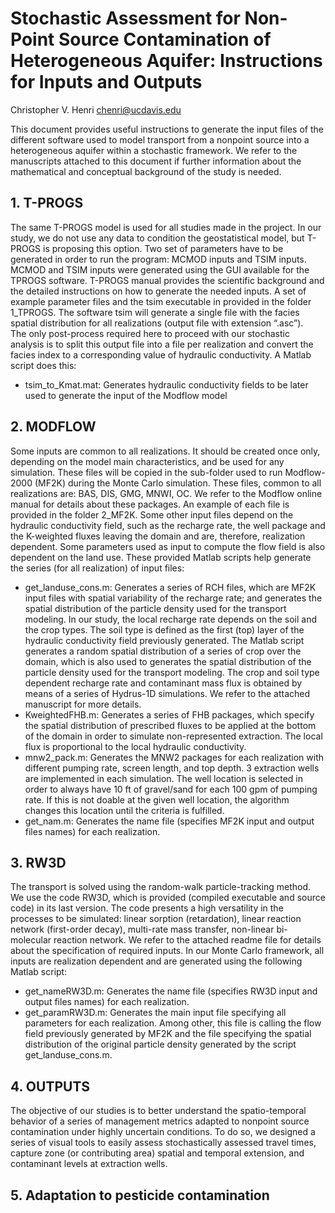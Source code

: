 # Stochastic Assessment for Non-Point Source Contamination of Heterogeneous Aquifer: Instructions for Inputs and Outputs
Christopher V. Henri
chenri@ucdavis.edu

This document provides useful instructions to generate the input files of the different software used to model transport from a nonpoint source into a heterogeneous aquifer within a stochastic framework. 
We refer to the manuscripts attached to this document if further information about the mathematical and conceptual background of the study is needed. 


## 1.	T-PROGS
The same T-PROGS model is used for all studies made in the project. In our study, we do not use any data to condition the geostatistical model, but T-PROGS is proposing this option. Two set of parameters have to be generated in order to run the program: MCMOD inputs and TSIM inputs. MCMOD and TSIM inputs were generated using the GUI available for the TPROGS software. T-PROGS manual provides the scientific background and the detailed instructions on how to generate the needed inputs. A set of example parameter files and the tsim executable in provided in the folder 1_TPROGS. The software tsim will generate a single file with the facies spatial distribution for all realizations (output file with extension “.asc”).  
The only post-process required here to proceed with our stochastic analysis is to split this output file into a file per realization and convert the facies index to a corresponding value of hydraulic conductivity. A Matlab script does this: 

<ul>
<li>tsim_to_Kmat.mat: 	Generates hydraulic conductivity fields to be later used to generate the input of the Modflow model
</li>
</ul>


## 2.	MODFLOW
Some inputs are common to all realizations. It should be created once only, depending on the model main characteristics, and be used for any simulation. These files will be copied in the sub-folder used to run Modflow-2000 (MF2K) during the Monte Carlo simulation. These files, common to all realizations are: BAS, DIS, GMG, MNWI, OC. We refer to the Modflow online manual for details about these packages. An example of each file is provided in the folder 2_MF2K.
Some other input files depend on the hydraulic conductivity field, such as the recharge rate, the well package and the K-weighted fluxes leaving the domain and are, therefore, realization dependent. Some parameters used as input to compute the flow field is also dependent on the land use. 
These provided Matlab scripts help generate the series (for all realization) of input files: 

<ul>
<li>get_landuse_cons.m: Generates a series of RCH files, which are MF2K input files with spatial variability of the recharge rate; and generates the spatial distribution of the particle density used for the transport modeling. 
In our study, the local recharge rate depends on the soil and the crop types. The soil type is defined as the first (top) layer of the hydraulic conductivity field previously generated. 
	The Matlab script generates a random spatial distribution of a series of crop over the domain, which is also used to generates the spatial distribution of the particle density used for the transport modeling. 
	The crop and soil type dependent recharge rate and contaminant mass flux is obtained by means of a series of Hydrus-1D simulations. We refer to the attached manuscript for more details. </li>
	
<li>KweightedFHB.m: Generates a series of FHB packages, which specify the spatial distribution of prescribed fluxes to be applied at the bottom of the domain in order to simulate non-represented extraction. The local flux is proportional to the local hydraulic conductivity. </li>

<li>mnw2_pack.m: Generates the MNW2 packages for each realization with different pumping rate, screen length, and top depth. 3 extraction wells are implemented in each simulation. The well location is selected in order to always have 10 ft of gravel/sand for each 100 gpm of pumping rate. If this is not doable at the given well location, the algorithm changes this location until the criteria is fulfilled. </li>

<li>get_nam.m: Generates the name file (specifies MF2K input and output files names) for each realization. </li>
</ul>

## 3.	RW3D
The transport is solved using the random-walk particle-tracking method. We use the code RW3D, which is provided (compiled executable and source code) in its last version. The code presents a high versatility in the processes to be simulated: linear sorption (retardation), linear reaction network (first-order decay), multi-rate mass transfer, non-linear bi-molecular reaction network. We refer to the attached readme file for details about the specification of required inputs. In our Monte Carlo framework, all inputs are realization dependent and are generated using the following Matlab script: 

<ul>
<li>get_nameRW3D.m: Generates the name file (specifies RW3D input and output files names) for each realization. </li>

<li>get_paramRW3D.m: Generates the main input file specifying all parameters for each realization. Among other, this file is calling the flow field previously generated by MF2K and the file specifying the spatial distribution of the original particle density generated by the script get_landuse_cons.m. </li>
</ul>

## 4.	OUTPUTS
The objective of our studies is to better understand the spatio-temporal behavior of a series of management metrics adapted to nonpoint source contamination under highly uncertain conditions. To do so, we designed a series of visual tools to easily assess stochastically assessed travel times, capture zone (or contributing area) spatial and temporal extension, and contaminant levels at extraction wells. 


## 5.	Adaptation to pesticide contamination

